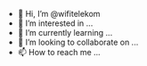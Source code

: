 - 👋 Hi, I’m @wifitelekom
- 👀 I’m interested in ...
- 🌱 I’m currently learning ...
- 💞️ I’m looking to collaborate on ...
- 📫 How to reach me ...

<!---
wifitelekom/wifitelekom is a ✨ special ✨ repository because its `README.md` (this file) appears on your GitHub profile.
You can click the Preview link to take a look at your changes.
--->
